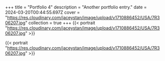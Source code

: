 +++
title = "Portfolio 4"
description = "Another portfolio entry."
date = 2024-03-20T00:44:55.697Z
cover = "https://res.cloudinary.com/jaceystan/image/upload/v1710886452/USA/7R306207.jpg"
collection = true
+++
{{< portrait "https://res.cloudinary.com/jaceystan/image/upload/v1710886452/USA/7R306207.jpg" >}}

{{< portrait "https://res.cloudinary.com/jaceystan/image/upload/v1710886452/USA/7R306207.jpg" >}}
